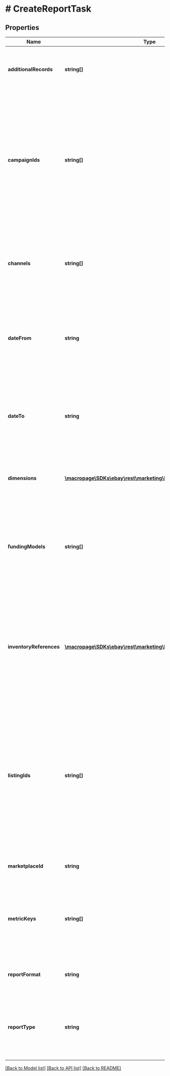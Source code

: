 # # CreateReportTask

## Properties

Name | Type | Description | Notes
------------ | ------------- | ------------- | -------------
**additionalRecords** | **string[]** | A list of additional records that shall be included in the report, such as non-performing data.&lt;br /&gt;&lt;br /&gt;&lt;span class&#x3D;\&quot;tablenote\&quot;&gt;&lt;span style&#x3D;\&quot;color:#004680\&quot;&gt;&lt;strong&gt;Note:&lt;/strong&gt;&lt;/span&gt; Additional records are only applicable to Promoted Listings Advanced (PLA) campaigns that use the Cost Per Click (CPC) funding model.&lt;/span&gt;&lt;br /&gt;&lt;b&gt;Valid Value:&lt;/b&gt; &lt;code&gt;NON_PERFORMING_DATA&lt;/code&gt; | [optional]
**campaignIds** | **string[]** | A list of campaign IDs to be included in the report task. Use the &lt;a href&#x3D;\&quot;/api-docs/sell/marketing/resources/campaign/methods/getCampaigns\&quot; target&#x3D;\&quot;_blank\&quot;&gt;getCampaigns&lt;/a&gt; method to retrieve a list of the current campaign IDs for a seller.&lt;br /&gt;&lt;br /&gt;For Promoted Listings Standard (PLS) sellers, this field is required if the &lt;b&gt;reportType&lt;/b&gt; is set to &lt;code&gt;CAMPAIGN_PERFORMANCE_REPORT&lt;/code&gt; or &lt;code&gt;CAMPAIGN_PERFORMANCE_SUMMARY_REPORT&lt;/code&gt;.&lt;br /&gt;&lt;br /&gt;For Promoted Listings Advanced (PLA) sellers, leave this request field blank to retrieve the details for all campaigns associated with your account, or specify the campaign IDs for which you would like to retrieve the campaign-specific details.&lt;br /&gt;&lt;br /&gt;&lt;span class&#x3D;\&quot;tablenote\&quot;&gt;&lt;span style&#x3D;\&quot;color:#004680\&quot;&gt;&lt;strong&gt;Note:&lt;/strong&gt;&lt;/span&gt; There is a maximum data limit that cannot be exceeded when generating reports. If this threshold is exceeded, the report will fail. Refer to &lt;a href&#x3D;\&quot;/api-docs/sell/static/marketing/pl-reports.html#creation\&quot;&gt;Promoted Listings reporting&lt;/a&gt; in the Selling Integration Guide for details.&lt;/span&gt;&lt;br /&gt;&lt;br /&gt;&lt;b&gt;Maximum:&lt;/b&gt; 1,000 IDs (for PLA or PLS)&lt;/li&gt;&lt;/ul&gt; | [optional]
**channels** | **string[]** | The channel for the advertising campaign that will be included in the report task. This value indicates whether the data included in the report task is for an Onsite or Offsite advertising campaign.&lt;br&gt;&lt;br&gt;If no value is entered, this field will default to &lt;code&gt;ON_SITE&lt;/code&gt;. Multiple channels are not supported.&lt;br&gt;&lt;br&gt;&lt;span class&#x3D;\&quot;tablenote\&quot;&gt;&lt;b&gt;Note:&lt;/b&gt; Channels are only applicable for campaigns that use the Cost Per Click (CPC) funding model.&lt;/span&gt;&lt;br&gt;&lt;b&gt;Valid Values&lt;/b&gt;:&lt;ul&gt;&lt;li&gt; &lt;code&gt;ON_SITE&lt;/code&gt;&lt;/li&gt;&lt;li&gt;&lt;code&gt;OFF_SITE&lt;/code&gt;&lt;/li&gt;&lt;/ul&gt;This field is required and must be set to &lt;code&gt;OFF_SITE&lt;/code&gt; if the report is for a Offsite Ads campaign. | [optional]
**dateFrom** | **string** | The date defining the start of the timespan covered by the report.&lt;br /&gt;&lt;br /&gt;Format the timestamp as an &lt;a href&#x3D;\&quot;https://www.iso.org/iso-8601-date-and-time-format.html\&quot; title&#x3D;\&quot;https://www.iso.org\&quot; target&#x3D;\&quot;_blank\&quot;&gt;ISO 8601&lt;/a&gt; string, which is based on the 24-hour Coordinated Universal Time (UTC) clock with local offset.&lt;br /&gt;&lt;br /&gt;&lt;span class&#x3D;\&quot;tablenote\&quot;&gt;&lt;span style&#x3D;\&quot;color:#004680\&quot;&gt;&lt;strong&gt;Note:&lt;/strong&gt;&lt;/span&gt; The date specified cannot be a future date.&lt;/span&gt;&lt;br /&gt;&lt;br /&gt;&lt;b&gt;Format:&lt;/b&gt; &lt;code&gt;[YYYY]-[MM]-[DD]T[hh]:[mm]:[ss].[sss]Z&lt;/code&gt;&lt;br /&gt;&lt;br /&gt;&lt;b&gt;Example:&lt;/b&gt; &lt;code&gt;2021-03-15T13:00:00-07:00&lt;/code&gt; | [optional]
**dateTo** | **string** | The date defining the end of the timespan covered by the report.&lt;br /&gt;&lt;br /&gt;As with the &lt;b&gt;dateFrom&lt;/b&gt; field, format the timestamp as an &lt;a href&#x3D;\&quot;https://www.iso.org/iso-8601-date-and-time-format.html\&quot; title&#x3D;\&quot;https://www.iso.org\&quot; target&#x3D;\&quot;_blank\&quot;&gt;ISO 8601&lt;/a&gt; string.&lt;br /&gt;&lt;br /&gt;&lt;span class&#x3D;\&quot;tablenote\&quot;&gt;&lt;span style&#x3D;\&quot;color:#004680\&quot;&gt;&lt;strong&gt;Note:&lt;/strong&gt;&lt;/span&gt; The date specified cannot be a future date. Additionally, the time specified must be a later time than that specified in the &lt;b&gt;dateFrom&lt;/b&gt; field.&lt;/span&gt;&lt;br /&gt;&lt;br /&gt;&lt;b&gt;Format:&lt;/b&gt; &lt;code&gt;[YYYY]-[MM]-[DD]T[hh]:[mm]:[ss].[sss]Z&lt;/code&gt;&lt;br /&gt;&lt;br /&gt;&lt;b&gt;Example:&lt;/b&gt; &lt;code&gt;2021-03-17T13:00:00-07:00&lt;/code&gt; | [optional]
**dimensions** | [**\macropage\SDKs\ebay\rest\marketing\Model\Dimension[]**](Dimension.md) | The list of the dimensions applied to the report.  &lt;p&gt;A dimension is an attribute to which the report data applies. For example, if you set &lt;b&gt;dimensionKey&lt;/b&gt; to &lt;code&gt;campaign_id&lt;/code&gt; in a Campaign Performance Report, the data will apply to the entire ad campaign. For information on the dimensions and how to specify them, see &lt;a href&#x3D;\&quot;/api-docs/sell/static/marketing/pl-reports.html\&quot;&gt;Promoted Listings reporting&lt;/a&gt;.&lt;/p&gt; | [optional]
**fundingModels** | **string[]** | The funding model for the campaign that shall be included in the report.&lt;br /&gt;&lt;br /&gt;&lt;span class&#x3D;\&quot;tablenote\&quot;&gt;&lt;span style&#x3D;\&quot;color:#004680\&quot;&gt;&lt;strong&gt;Note:&lt;/strong&gt;&lt;/span&gt; The default funding model for Promoted Listings reports is &lt;code&gt;COST_PER_SALE&lt;/code&gt;.&lt;/span&gt;&lt;br /&gt;&lt;br /&gt;&lt;span class&#x3D;\&quot;tablenote\&quot;&gt;&lt;span style&#x3D;\&quot;color:#004680\&quot;&gt;&lt;strong&gt;Note:&lt;/strong&gt;&lt;/span&gt; Multiple value support for the &lt;b&gt;fundingModels&lt;/b&gt; array has been deprecated. See &lt;a href &#x3D;\&quot;/develop/apis/api-deprecation-status \&quot;&gt;API&amp;nbsp;Deprecation&amp;nbsp;Status&lt;/a&gt; for information.&lt;/span&gt;&lt;br /&gt;&lt;br /&gt;&lt;b&gt;Valid Values:&lt;/b&gt;&lt;ul&gt;&lt;li&gt;&lt;code&gt;COST_PER_SALE&lt;/code&gt;&lt;/li&gt;&lt;li&gt;&lt;code&gt;COST_PER_CLICK&lt;/code&gt;&lt;/li&gt;&lt;/ul&gt;&lt;i&gt;Required if&lt;/i&gt; the campaign funding model is Cost Per Click (CPC). | [optional]
**inventoryReferences** | [**\macropage\SDKs\ebay\rest\marketing\Model\InventoryReference[]**](InventoryReference.md) | You can use this field to supply an array of items to include in the report if you manage your inventory with the &lt;a href&#x3D;\&quot;/api-docs/sell/inventory/resources/methods\&quot;&gt;Inventory API&lt;/a&gt;.  &lt;br&gt;&lt;br&gt;This field is mutually exclusive with the &lt;b&gt;listingIds&lt;/b&gt; field; if you populate this field, &lt;i&gt;do not&lt;/i&gt; populate the &lt;b&gt;listingIds&lt;/b&gt; field.  &lt;br&gt;&lt;br&gt;An inventory reference identifies an item in your inventory using a pair of values, where the &lt;b&gt;inventoryReferenceId&lt;/b&gt; can be either a seller-defined &lt;b&gt;SKU&lt;/b&gt; value or an &lt;b&gt;inventoryItemGroupKey&lt;/b&gt;, where an &lt;b&gt;inventoryItemGroupKey&lt;/b&gt; is seller-defined ID for an inventory item group (a multiple-variation listing). &lt;br&gt;&lt;br&gt;Couple the &lt;b&gt;inventoryReferenceId&lt;/b&gt; with an &lt;b&gt;inventoryReferenceType&lt;/b&gt; identifier to fully identify an item in your inventory.  &lt;br&gt;&lt;br&gt;&lt;b&gt;Maximum: &lt;/b&gt; 500 items &lt;br&gt;&lt;br&gt;&lt;i&gt;Required if &lt;/i&gt; you do not supply an array of &lt;b&gt;listingId&lt;/b&gt; values or if you set &lt;b&gt;reportType&lt;/b&gt; to &lt;code&gt;INVENTORY_PERFORMANCE_REPORT&lt;/code&gt;. | [optional]
**listingIds** | **string[]** | Use this field to supply an array of eBay listing IDs you want to include in the report.&lt;br&gt;&lt;br&gt;&lt;span class&#x3D;\&quot;tablenote\&quot;&gt;&lt;span style&#x3D;\&quot;color:#FF0000\&quot;&gt;&lt;strong&gt;Important:&lt;/strong&gt;&lt;/span&gt; This field is mutually exclusive with the &lt;b&gt;inventoryReferences&lt;/b&gt; field; if you populate this field, &lt;i&gt;do not&lt;/i&gt; populate the &lt;b&gt;inventoryReferences&lt;/b&gt; field.&lt;/span&gt;&lt;br /&gt;For Promoted Listings Standard (PLS) sellers, this field is required if you do not supply an array of &lt;b&gt;inventoryReferences&lt;/b&gt; values or if you set the &lt;b&gt;reportType&lt;/b&gt; to &lt;code&gt;LISTING_PERFORMANCE_REPORT&lt;/code&gt;.&lt;br /&gt;&lt;br /&gt;For Promoted Listings Advanced (PLA) sellers, leave this field blank to retrieve the details for all listings associated with the specified campaign IDs (or all campaigns associated with your account, if no campaign IDs are specified), or specify the listing IDs for which you would like to retrieve the listing-specific details.&lt;br /&gt;&lt;br /&gt;&lt;span class&#x3D;\&quot;tablenote\&quot;&gt;&lt;span style&#x3D;\&quot;color:#004680\&quot;&gt;&lt;strong&gt;Note:&lt;/strong&gt;&lt;/span&gt; There is a maximum data limit that cannot be exceeded when generating reports. If this threshold is exceeded, the report will fail. Refer to &lt;a href&#x3D;\&quot;/api-docs/sell/static/marketing/pl-reports.html#creation\&quot;&gt;Promoted Listings reporting&lt;/a&gt; in the Selling Integration Guide for details.&lt;/span&gt;&lt;br /&gt;&lt;br /&gt;&lt;b&gt;Maximum:&lt;/b&gt; 500 listings | [optional]
**marketplaceId** | **string** | The unique identifier for the eBay marketplace on which the report is based. For implementation help, refer to &lt;a href&#x3D;&#39;https://developer.ebay.com/api-docs/sell/marketing/types/ba:MarketplaceIdEnum&#39;&gt;eBay API documentation&lt;/a&gt; | [optional]
**metricKeys** | **string[]** | The list of metrics to be included in the report.  &lt;p&gt;Metrics are the quantitative measurements compiled into the report and the data returned is based on the specified dimension of the report. For example, if the dimension is &lt;code&gt;campaign&lt;/code&gt;, the metrics for &lt;b&gt;number of sales&lt;/b&gt; would be the number of sales in the campaign. However, if the dimension is &lt;code&gt;listing&lt;/code&gt;, the &lt;b&gt;number of sales&lt;/b&gt; represents the number of items sold in that listing.&lt;/p&gt;  &lt;p&gt;For information on metric keys and how to set them, see &lt;a href&#x3D;\&quot;/api-docs/sell/static/marketing/pl-reports.html\&quot;&gt;Promoted Listings reporting&lt;/a&gt;.&lt;/p&gt;&lt;b&gt;Minimum: &lt;/b&gt; 1 | [optional]
**reportFormat** | **string** | The file format of the report. Currently, the only supported format is &lt;code&gt;TSV_GZIP&lt;/code&gt;, which is a gzip file with tab separated values. For implementation help, refer to &lt;a href&#x3D;&#39;https://developer.ebay.com/api-docs/sell/marketing/types/plr:ReportFormatEnum&#39;&gt;eBay API documentation&lt;/a&gt; | [optional]
**reportType** | **string** | The type of report to be generated, such as &lt;code&gt;ACCOUNT_PERFORMANCE_REPORT&lt;/code&gt; or &lt;code&gt;CAMPAIGN_PERFORMANCE_REPORT&lt;/code&gt;.&lt;br/&gt;&lt;br/&gt;&lt;span class&#x3D;\&quot;tablenote\&quot;&gt;&lt;b&gt;Note:&lt;/b&gt; INVENTORY_PERFORMANCE_REPORT is not currently available; availability date is pending.&lt;/span&gt;&lt;br /&gt;&lt;br /&gt;&lt;b&gt;Maximum:&lt;/b&gt; 1 For implementation help, refer to &lt;a href&#x3D;&#39;https://developer.ebay.com/api-docs/sell/marketing/types/plr:ReportTypeEnum&#39;&gt;eBay API documentation&lt;/a&gt; | [optional]

[[Back to Model list]](../../README.md#models) [[Back to API list]](../../README.md#endpoints) [[Back to README]](../../README.md)
